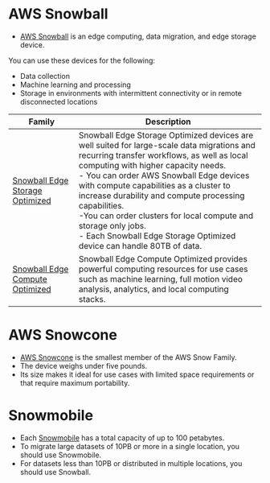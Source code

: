 # AWS Snowball
- [AWS Snowball](https://aws.amazon.com/snowball/) is an edge computing, data migration, and edge storage device. 

You can use these devices for the following:
- Data collection
- Machine learning and processing
- Storage in environments with intermittent connectivity or in remote disconnected locations

| Family                                                                       | Description                                                                                                                                                                                                                                                                                                                                                                                                                                                                        |
|------------------------------------------------------------------------------|------------------------------------------------------------------------------------------------------------------------------------------------------------------------------------------------------------------------------------------------------------------------------------------------------------------------------------------------------------------------------------------------------------------------------------------------------------------------------------|
| [Snowball Edge Storage Optimized](https://aws.amazon.com/snowball/features/) | Snowball Edge Storage Optimized devices are well suited for large-scale data migrations and recurring transfer workflows, as well as local computing with higher capacity needs.<br/>- You can order AWS Snowball Edge devices with compute capabilities as a cluster to increase durability and compute  processing capabilities.<br/>-You can order clusters for local compute and storage only jobs.<br/>- Each Snowball Edge Storage Optimized device can handle 80TB of data. |
| [Snowball Edge Compute Optimized](https://aws.amazon.com/snowball/features/) | Snowball Edge Compute Optimized provides powerful computing resources for use cases such as machine learning, full motion video analysis, analytics, and local computing stacks.                                                                                                                                                                                                                                                                                                   |

# AWS Snowcone
- [AWS Snowcone](https://aws.amazon.com/snowcone/) is the smallest member of the AWS Snow Family. 
- The device weighs under five pounds. 
- Its size makes it ideal for use cases with limited space requirements or that require maximum portability.

# Snowmobile
- Each [Snowmobile](https://aws.amazon.com/snowmobile/faqs/) has a total capacity of up to 100 petabytes. 
- To migrate large datasets of 10PB or more in a single location, you should use Snowmobile. 
- For datasets less than 10PB or distributed in multiple locations, you should use Snowball. 